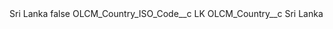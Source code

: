<?xml version="1.0" encoding="UTF-8"?>
<CustomMetadata xmlns="http://soap.sforce.com/2006/04/metadata" xmlns:xsi="http://www.w3.org/2001/XMLSchema-instance" xmlns:xsd="http://www.w3.org/2001/XMLSchema">
    <label>Sri Lanka</label>
    <protected>false</protected>
    <values>
        <field>OLCM_Country_ISO_Code__c</field>
        <value xsi:type="xsd:string">LK</value>
    </values>
    <values>
        <field>OLCM_Country__c</field>
        <value xsi:type="xsd:string">Sri Lanka</value>
    </values>
</CustomMetadata>

